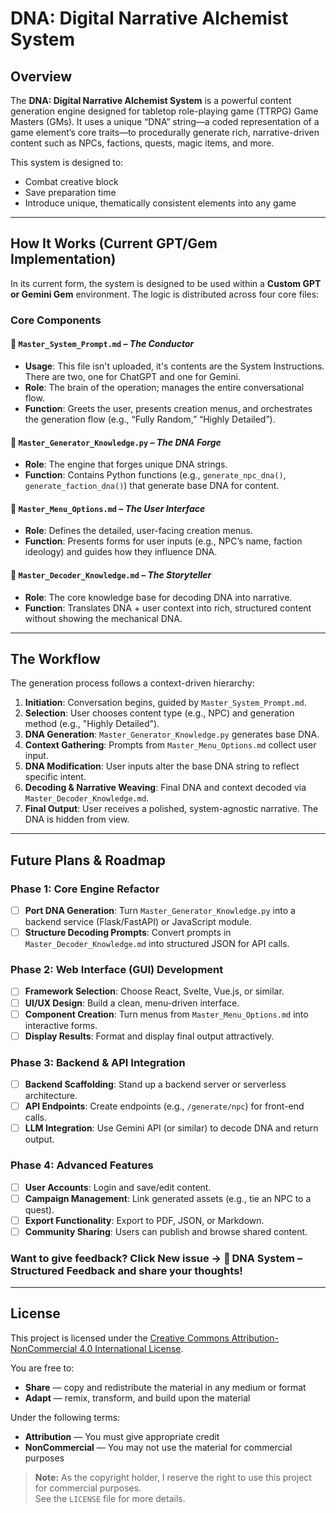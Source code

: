 # **DNA: Digital Narrative Alchemist System**

## **Overview**

The **DNA: Digital Narrative Alchemist System** is a powerful content generation engine designed for tabletop role-playing game (TTRPG) Game Masters (GMs). It uses a unique “DNA” string—a coded representation of a game element’s core traits—to procedurally generate rich, narrative-driven content such as NPCs, factions, quests, magic items, and more.

This system is designed to:
- Combat creative block  
- Save preparation time  
- Introduce unique, thematically consistent elements into any game  

---

## **How It Works (Current GPT/Gem Implementation)**

In its current form, the system is designed to be used within a **Custom GPT or Gemini Gem** environment. The logic is distributed across four core files:

### **Core Components**

#### 🔹 `Master_System_Prompt.md` – *The Conductor*
- **Usage**: This file isn't uploaded, it's contents are the System Instructions. There are two, one for ChatGPT and one for Gemini.
- **Role**: The brain of the operation; manages the entire conversational flow.
- **Function**: Greets the user, presents creation menus, and orchestrates the generation flow (e.g., “Fully Random,” “Highly Detailed”).

#### 🔹 `Master_Generator_Knowledge.py` – *The DNA Forge*
- **Role**: The engine that forges unique DNA strings.
- **Function**: Contains Python functions (e.g., `generate_npc_dna()`, `generate_faction_dna()`) that generate base DNA for content.

#### 🔹 `Master_Menu_Options.md` – *The User Interface*
- **Role**: Defines the detailed, user-facing creation menus.
- **Function**: Presents forms for user inputs (e.g., NPC’s name, faction ideology) and guides how they influence DNA.

#### 🔹 `Master_Decoder_Knowledge.md` – *The Storyteller*
- **Role**: The core knowledge base for decoding DNA into narrative.
- **Function**: Translates DNA + user context into rich, structured content without showing the mechanical DNA.

---

## **The Workflow**

The generation process follows a context-driven hierarchy:

1. **Initiation**: Conversation begins, guided by `Master_System_Prompt.md`.
2. **Selection**: User chooses content type (e.g., NPC) and generation method (e.g., "Highly Detailed").
3. **DNA Generation**: `Master_Generator_Knowledge.py` generates base DNA.
4. **Context Gathering**: Prompts from `Master_Menu_Options.md` collect user input.
5. **DNA Modification**: User inputs alter the base DNA string to reflect specific intent.
6. **Decoding & Narrative Weaving**: Final DNA and context decoded via `Master_Decoder_Knowledge.md`.
7. **Final Output**: User receives a polished, system-agnostic narrative. The DNA is hidden from view.

---

## **Future Plans & Roadmap**

### **Phase 1: Core Engine Refactor**
- [ ] **Port DNA Generation**: Turn `Master_Generator_Knowledge.py` into a backend service (Flask/FastAPI) or JavaScript module.
- [ ] **Structure Decoding Prompts**: Convert prompts in `Master_Decoder_Knowledge.md` into structured JSON for API calls.

### **Phase 2: Web Interface (GUI) Development**
- [ ] **Framework Selection**: Choose React, Svelte, Vue.js, or similar.
- [ ] **UI/UX Design**: Build a clean, menu-driven interface.
- [ ] **Component Creation**: Turn menus from `Master_Menu_Options.md` into interactive forms.
- [ ] **Display Results**: Format and display final output attractively.

### **Phase 3: Backend & API Integration**
- [ ] **Backend Scaffolding**: Stand up a backend server or serverless architecture.
- [ ] **API Endpoints**: Create endpoints (e.g., `/generate/npc`) for front-end calls.
- [ ] **LLM Integration**: Use Gemini API (or similar) to decode DNA and return output.

### **Phase 4: Advanced Features**
- [ ] **User Accounts**: Login and save/edit content.
- [ ] **Campaign Management**: Link generated assets (e.g., tie an NPC to a quest).
- [ ] **Export Functionality**: Export to PDF, JSON, or Markdown.
- [ ] **Community Sharing**: Users can publish and browse shared content.

### **Want to give feedback? Click New issue → 🧪 DNA System – Structured Feedback and share your thoughts!**

---

## **License**

This project is licensed under the [Creative Commons Attribution-NonCommercial 4.0 International License](http://creativecommons.org/licenses/by-nc/4.0/).

You are free to:
- **Share** — copy and redistribute the material in any medium or format  
- **Adapt** — remix, transform, and build upon the material  

Under the following terms:
- **Attribution** — You must give appropriate credit  
- **NonCommercial** — You may not use the material for commercial purposes  

> **Note:** As the copyright holder, I reserve the right to use this project for commercial purposes.  
> See the `LICENSE` file for more details.
